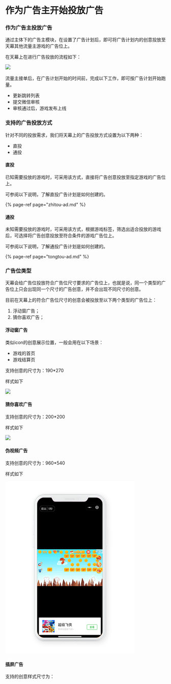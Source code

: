 # 作为广告主开始投放广告

### 作为广告主投放广告

通过主体下的广告主模块，在设置了广告计划后，即可将广告计划内的创意投放至天幕其他流量主游戏的广告位上。

在天幕上在进行广告投放的流程如下：

![](https://cdn.nlark.com/yuque/0/2019/png/254569/1557060697764-8e9d3115-1841-4dad-8361-6636e99acd8e.png)

流量主接单后，在广告计划开始的时间前，完成以下工作，即可按广告计划开始跑量。

* 更新跳转列表
* 提交微信审核
* 审核通过后，游戏发布上线

### 支持的广告投放方式

针对不同的投放需求，我们将天幕上的广告投放方式设置为以下两种：

* 直投
* 通投

#### **直投**

已知需要投放的游戏时，可采用该方式，直接将广告创意投放至指定游戏的广告位上。 

可参阅以下说明，了解直投广告计划是如何创建的。

{% page-ref page="zhitou-ad.md" %}

#### **通投**

未知需要投放的游戏时，可采用该方式，根据游戏标签，筛选出适合投放的游戏后，可选择将广告创意投放至符合条件的游戏广告位上。

可参阅以下说明，了解通投广告计划是如何创建的。

{% page-ref page="tongtou-ad.md" %}

### **广告位类型**

天幕会给广告位投放符合广告位尺寸要求的广告位上，也就是说，同一个类型的广告位上只会出现同一个尺寸的广告创意，并不会出现不同尺寸的创意。

目前在天幕上的符合广告位尺寸的创意会被投放至以下两个类型的广告位上：

1. 浮动窗广告；
2. 猜你喜欢广告；

#### **浮动窗广告**

类似icon的创意展示位置，一般会用在以下场景：

* 游戏的首页
* 游戏结算页

支持创意的尺寸为：190\*270

样式如下

![](https://cdn.nlark.com/yuque/0/2019/png/254569/1557143682727-3a5c8937-f5e6-4ab8-ba23-d09fbddcdd65.png)

#### **猜你喜欢广告**

支持创意的尺寸为：200\*200

样式如下

![](https://cdn.nlark.com/yuque/0/2019/png/254569/1557143738912-29156a95-c15d-4700-9cbf-51a85f0ba76e.png)

#### 伪视频广告

支持创意的尺寸为：960\*540

样式如下

![](../../.gitbook/assets/wei-shi-pin-xiao-guo-tu.png)

#### 插屏广告

支持的创意样式尺寸为：

